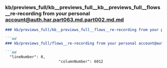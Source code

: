 ### kb/previews_full/kb__previews_full__kb__previews_full__flows__re-recording from your personal account@auth.har.part063.md.part002.md.md

```md
### kb/previews_full/kb__previews_full__flows__re-recording from your personal account@auth.har.part063.md.part002.md

```md
### kb/previews_full/flows__re-recording from your personal account@auth.har.part063.md (part 002)

```md
  "lineNumber": 0,
                        "columnNumber": 6012
              
```

```

```

```
